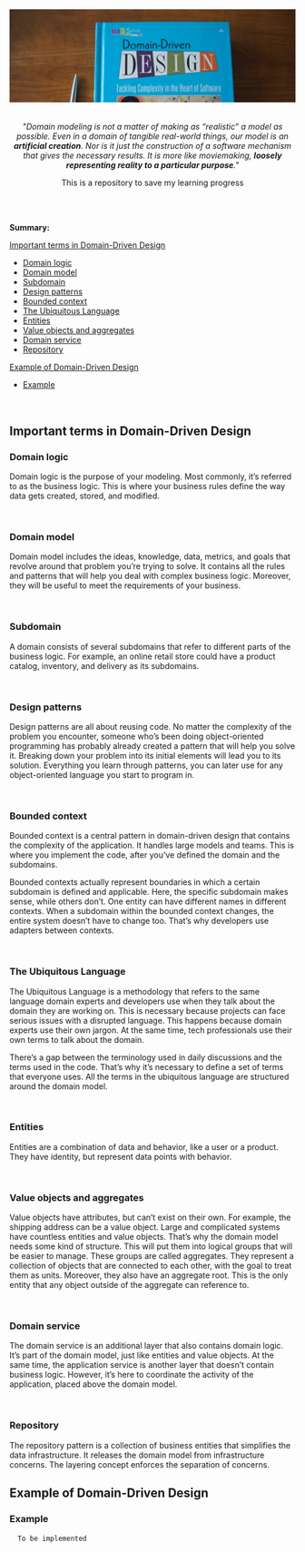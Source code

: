 
<div align="center">
<img src="src/ddd-banner.png" alt="ddd" id="ddd-banner"/>
<br><br>

*"Domain modeling is not a matter of making as “realistic” a model as possible. Even in a domain of tangible real-world things, our model is an **artificial creation**. Nor is it just the construction of a software mechanism that gives the necessary results. It is more like moviemaking, **loosely representing reality to a particular purpose**."*

This is a repository to save my learning progress

</div>
<br>

<br>

**Summary:**

 [Important terms in Domain-Driven Design](#p01)

* [Domain logic](#t01)
* [Domain model](#t02)
* [Subdomain](#t03)
* [Design patterns](#t04)
* [Bounded context](#t05)
* [The Ubiquitous Language](#t06)
* [Entities](#t07)
* [Value objects and aggregates](#t08)
* [Domain service](#t09)
* [Repository](#t10)

 [Example of Domain-Driven Design](#p02)

* [Example](#t11)

<br>
<h2 id="p01">Important terms in Domain-Driven Design</h2>
<h3 id="t01">Domain logic</h3>

 Domain logic is the purpose of your modeling. Most commonly, it’s referred to as the business logic. This is where your business rules define the way data gets created, stored, and modified.

<br>
<h3 id="t02">Domain model</h3>

 Domain model includes the ideas, knowledge, data, metrics, and goals that revolve around that problem you’re trying to solve. It contains all the rules and patterns that will help you deal with complex business logic. Moreover, they will be useful to meet the requirements of your business.

<br>
<h3 id="t03">Subdomain</h3>

 A domain consists of several subdomains that refer to different parts of the business logic. For example, an online retail store could have a product catalog, inventory, and delivery as its subdomains.

<br>
<h3 id="t04">Design patterns</h3>

 Design patterns are all about reusing code. No matter the complexity of the problem you encounter, someone who’s been doing object-oriented programming has probably already created a pattern that will help you solve it. Breaking down your problem into its initial elements will lead you to its solution. Everything you learn through patterns, you can later use for any object-oriented language you start to program in.

<br>
<h3 id="t05">Bounded context</h3>

 Bounded context is a central pattern in domain-driven design that contains the complexity of the application. It handles large models and teams. This is where you implement the code, after you’ve defined the domain and the subdomains.

 Bounded contexts actually represent boundaries in which a certain subdomain is defined and applicable. Here, the specific subdomain makes sense, while others don’t. One entity can have different names in different contexts. When a subdomain within the bounded context changes, the entire system doesn’t have to change too. That’s why developers use adapters between contexts.

<br>
<h3 id="t06">The Ubiquitous Language</h3>

 The Ubiquitous Language is a methodology that refers to the same language domain experts and developers use when they talk about the domain they are working on. This is necessary because projects can face serious issues with a disrupted language. This happens because domain experts use their own jargon. At the same time, tech professionals use their own terms to talk about the domain.

 There’s a gap between the terminology used in daily discussions and the terms used in the code. That’s why it’s necessary to define a set of terms that everyone uses. All the terms in the ubiquitous language are structured around the domain model.

<br>
<h3 id="t07">Entities</h3>

 Entities are a combination of data and behavior, like a user or a product. They have identity, but represent data points with behavior.

<br>
<h3 id="t08">Value objects and aggregates</h3>

 Value objects have attributes, but can’t exist on their own. For example, the shipping address can be a value object. Large and complicated systems have countless entities and value objects. That’s why the domain model needs some kind of structure. This will put them into logical groups that will be easier to manage. These groups are called aggregates. They represent a collection of objects that are connected to each other, with the goal to treat them as units. Moreover, they also have an aggregate root. This is the only entity that any object outside of the aggregate can reference to.

<br>
<h3 id="t09">Domain service</h3>

 The domain service is an additional layer that also contains domain logic. It’s part of the domain model, just like entities and value objects. At the same time, the application service is another layer that doesn’t contain business logic. However, it’s here to coordinate the activity of the application, placed above the domain model.

<br>
<h3 id="t10">Repository</h3>

 The repository pattern is a collection of business entities that simplifies the data infrastructure. It releases the domain model from infrastructure concerns. The layering concept enforces the separation of concerns.

<h2 id="p02">Example of Domain-Driven Design</h2>
<h3 id="t11">Example</h3>

      To be implemented
